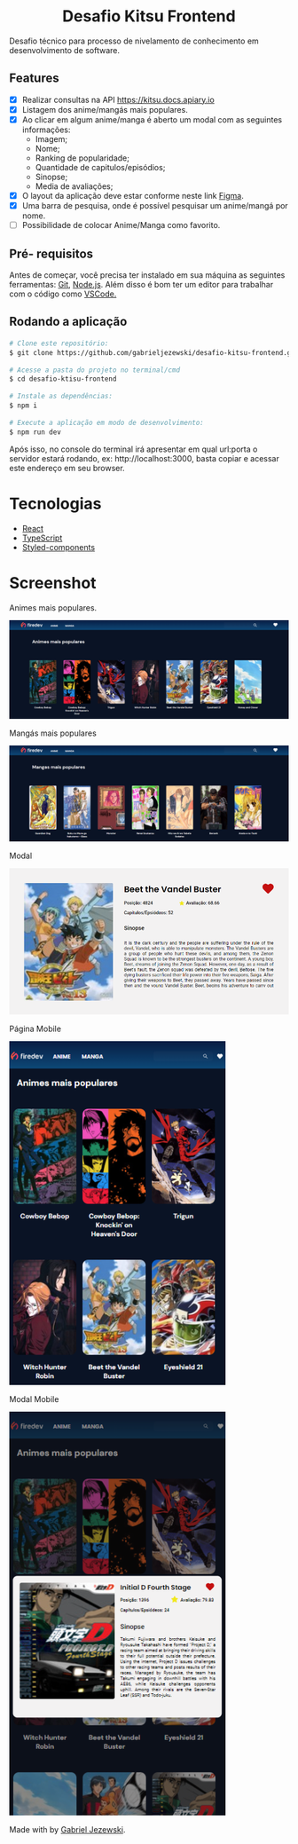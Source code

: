 <h1 align="center">Desafio Kitsu Frontend</h1>
<p> Desafio técnico para processo de nivelamento de conhecimento em desenvolvimento de software.</p>

## Features

- [x] Realizar consultas na API https://kitsu.docs.apiary.io
- [x] Listagem dos anime/mangás mais populares.
- [x] Ao clicar em algum anime/manga é aberto um modal com as seguintes informações:
  - Imagem;
  - Nome;
  - Ranking de popularidade;
  - Quantidade de capitulos/episódios;
  - Sinopse;
  - Media de avaliações;
- [x] O layout da aplicação deve estar conforme neste link <a href="https://www.figma.com/file/DoHcQ1PKnpYoj6kAYiKI2Q/Teste?node-id=134%3A607">Figma</a>.
- [x] Uma barra de pesquisa, onde é possível pesquisar um anime/mangá por nome.
- [ ] Possibilidade de colocar Anime/Manga como favorito.

## Pré- requisitos
Antes de começar, você precisa ter instalado em sua máquina as seguintes ferramentas: <a href="https://git-scm.com/">Git</a>, <a href="https://nodejs.org/en/">Node.js</a>. Além disso é bom ter um editor para trabalhar com o código como <a href="https://code.visualstudio.com/">VSCode.</a>

## Rodando a aplicação

```bash
# Clone este repositório:
$ git clone https://github.com/gabrieljezewski/desafio-kitsu-frontend.git
```

```bash
# Acesse a pasta do projeto no terminal/cmd
$ cd desafio-ktisu-frontend
```

```bash
# Instale as dependências:
$ npm i
```

```bash
# Execute a aplicação em modo de desenvolvimento:
$ npm run dev
```

Após isso, no console do terminal irá apresentar em qual url:porta o servidor estará rodando, ex: http://localhost:3000, basta copiar e acessar este endereço em seu browser.

# Tecnologias

- [React](https://pt-br.reactjs.org/)
- [TypeScript](https://www.typescriptlang.org/)
- [Styled-components](https://styled-components.com/)

# Screenshot

<p>Animes mais populares.</p>
<img src="/src/assets/pagAnimes.PNG" />

<p>Mangás mais populares</p>
<img src="/src/assets/pagMangas.PNG" />

<p>Modal</p>
<img src="/src/assets/modal.PNG" />

<p>Página Mobile</p>
<img src="/src/assets/pagMobile.PNG" width="390px" heigth="844px" />

<p>Modal Mobile</p>
<img src="/src/assets/modalMobile.PNG" width="390px" heigth="844px" />

Made with by <a href="https://www.linkedin.com/in/gabrieljezewski/">Gabriel Jezewski</a>.
